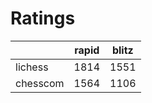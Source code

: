 # Ratings

|          | rapid | blitz |
|----------|-------|-------|
| lichess  | 1814 | 1551 |
| chesscom | 1564 | 1106 |
